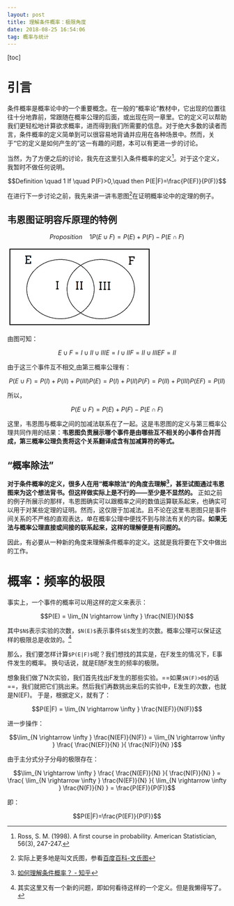 ```yaml
---
layout: post
title: 理解条件概率：极限角度
date: 2018-08-25 16:54:06 
tag: 概率与统计
---
```

[toc]
# 引言
条件概率是概率论中的一个重要概念。在一般的“概率论”教材中，它出现的位置往往十分地靠前，常跟随在概率公理的后面，或出现在同一章里。它的定义可以帮助我们更轻松地计算欲求概率，进而得到我们所需要的信息。对于绝大多数的读者而言，条件概率的定义简单到可以很容易地背诵并应用在各种场景中。然而，关于“它的定义是如何产生的”这一有趣的问题，本可以有更进一步的讨论。

当然，为了方便之后的讨论，我先在这里引入条件概率的定义[^def]。对于这个定义，我暂时不做任何说明。

```math
Definition \quad 1

If \quad P(F)>0,\quad then  

P(E|F)=\frac{P(EF)}{P(F)}
```
在进行下一步讨论之前，我先来讲一讲韦恩图[^Venn.def]在证明概率论中的定理的例子。
## 韦恩图证明容斥原理的特例

```math
Proposition \quad 1

P(E\cup F)=P(E)+P(F)-P(E \cap F)
```
![](/images/posts/1/Venn.png)

由图可知：

```math
E \cup F = I \cup II \cup III

E = I \cup II

F = II \cup III

EF = II
```
由于这三个事件互不相交,由第三概率公理有：
```math
P(E \cup F )= P(I) + P(II) + P(III)

P(E) = P(I) + P(II)

P(F) = P(II) +P( III)

P(EF) = P(II)
```
所以，
```math
P(E\cup F)=P(E)+P(F)-P(E \cap F)
```
这里，韦恩图与概率之间的加减法联系在了一起。这是韦恩图的定义与第三概率公理共同作用的结果：**韦恩图负责展示哪个事件是由哪些互不相关的小事件合并而成，第三概率公理负责将这个关系翻译成含有加减算符的等式。**
## “概率除法”
**对于条件概率的定义，很多人在用“概率除法”的角度去理解[^div]，甚至试图通过韦恩图来为这个想法背书。但这样做实际上是不行的——至少是不显然的。**
正如之前的例子所展示的那样，韦恩图确实可以跟概率之间的数值运算联系起来，也确实可以用于对某些定理的证明。然而，这仅限于加减法。且不论在这里韦恩图只是事件间关系的不严格的直观表达，单在概率公理中便找不到与除法有关的内容。**如果无法与概率公理直接或间接的联系起来，这样的理解便是有问题的。**

因此，有必要从一种新的角度来理解条件概率的定义。这就是我将要在下文中做出的工作。
# 概率：频率的极限
事实上，一个事件的概率可以用这样的定义来表示：

```math
P(E) = \lim_{N \rightarrow \infty } \frac{N(E)}{N}
```
其中`$N$`表示实验的次数，`$N(E)$`表示事件`$E$`发生的次数。概率公理可以保证这样的极限总是收敛的。[^review]

那么，我们要怎样计算`$P(E|F)$`呢？我们想找的其实是，在F发生的情况下，E事件发生的概率。
换句话说，就是E随F发生的频率的极限。

想象我们做了N次实验，我们首先找出F发生的那些实验。==如果`$N(F)>0$`的话==，我们就把它们挑出来。然后我们再数挑出来后的实验中，E发生的次数，也就是N(EF)。
于是，根据定义，就有了：
```math
P(E|F) = \lim_{N \rightarrow \infty } \frac{N(EF)}{N(F)}
```
进一步操作：
```math
\lim_{N \rightarrow \infty } \frac{N(EF)}{N(F)} = \lim_{N \rightarrow \infty } \frac{ \frac{N(EF)}{N}  }{   \frac{N(F)}{N}   }
```
由于主分式分子分母的极限存在：
```math
\lim_{N \rightarrow \infty } \frac{ \frac{N(EF)}{N}  }{   \frac{N(F)}{N}   }
=
 \frac{ \lim_{N \rightarrow \infty } \frac{N(EF)}{N}  }{ \lim_{N \rightarrow \infty }  \frac{N(F)}{N}   }
 =
 \frac{P(EF)}{P(F)}
```
即：

```math
P(E|F)=\frac{P(EF)}{P(F)}
```


[^def]:Ross, S. M. (1998). A first course in probability. American Statistician, 56(3), 247-247.

[^div]:[如何理解条件概率？ - 知乎](https://www.zhihu.com/question/27462939)

[^Venn.def]:实际上更多地是叫文氏图，参看[百度百科-文氏图](https://baike.baidu.com/item/%E6%96%87%E6%B0%8F%E5%9B%BE/5017234?fr=aladdin)

[^review]:其实这里又有一个新的问题，即如何看待这样的一个定义。但是我懒得写了。
